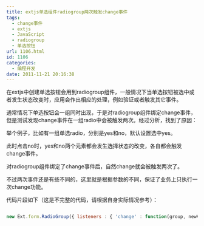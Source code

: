 ```yaml
---
title: extjs单选组件radiogroup两次触发change事件
tags:
  - change事件
  - extjs
  - JavaScript
  - radiogroup
  - 单选按钮
url: 1106.html
id: 1106
categories:
  - 编程开发
date: 2011-11-21 20:16:38
---
```


在extjs中创建单选按钮会用到radiogroup组件，一般情况下当单选按钮被选中或者发生状态改变时，应用会作出相应的处理，例如验证或者触发其它事件。  

通常情况下单选按钮会一组同时出现，于是对radiogroup组件绑定change事件，但是测试发现change事件在一组radio中会被触发两次。经过分析，找到了原因：  

举个例子，比如有一组单选radio，分别是yes和no，默认设置选中yes。  

此时点击no时，yes和no两个元素都会发生选择状态的改变，各自都会触发change事件。  

对radiogroup组件绑定了change事件后，自然change就会被触发两次了。  

不过两次事件还是有些不同的，这里就是根据参数的不同，保证了业务上只执行一次change功能。  

代码片段如下（这是不完整的代码，请根据自身实际情况参考）：  

```javascript  

new Ext.form.RadioGroup({ listeners : { 'change' : function(group, newValue, oldValue) { if (typeof newValue.agree === 'string') { // use alert() for IE browser console.log('newValue', newValue); // someFunction(); } } }, defaults : { name : 'agree', width : 100 }, items : \[{ boxLabel : 'yes', inputValue : 'yes', checked : true }, { boxLabel : 'no', inputValue : 'no' }\] }); \\n```